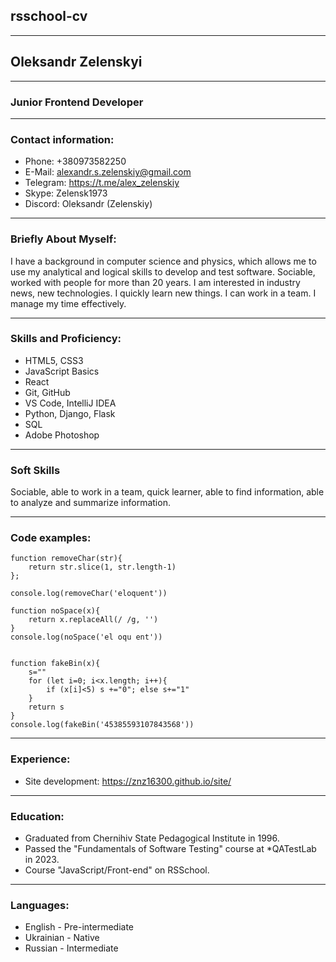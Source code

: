 ## rsschool-cv

**********************************
## Oleksandr Zelenskyi

**********************************
### Junior Frontend Developer

**********************************
### Contact information:
* Phone: +380973582250
* E-Mail: alexandr.s.zelenskiy@gmail.com
* Telegram: https://t.me/alex_zelenskiy
* Skype: Zelensk1973
* Discord: Oleksandr (Zelenskiy)

**********************************
### Briefly About Myself:
I have a background in computer science and physics, which allows me to use my analytical and logical skills to develop and test software. Sociable, worked with people for more than 20 years. I am interested in industry news, new technologies. I quickly learn new things. I can work in a team. I manage my time effectively.

**********************************
### Skills and Proficiency:
* HTML5, CSS3
* JavaScript Basics
* React
* Git, GitHub
* VS Code, IntelliJ IDEA
* Python, Django, Flask
* SQL
* Adobe Photoshop

**********************************
### Soft Skills
Sociable, able to work in a team, quick learner, able to find information, able to analyze and summarize information.
**********************************

### Code examples:

```
function removeChar(str){
    return str.slice(1, str.length-1)   
}; 
 
console.log(removeChar('eloquent'))

function noSpace(x){
    return x.replaceAll(/ /g, '')
}
console.log(noSpace('el oqu ent'))


function fakeBin(x){
    s=""
    for (let i=0; i<x.length; i++){
        if (x[i]<5) s +="0"; else s+="1"
    }
    return s
}
console.log(fakeBin('45385593107843568'))
```

**********************************
### Experience:
* Site development: https://znz16300.github.io/site/

**********************************
### Education:
* Graduated from Chernihiv State Pedagogical Institute in 1996.
* Passed the "Fundamentals of Software Testing" course at *QATestLab in 2023.
* Course "JavaScript/Front-end" on RSSchool.
**********************************
### Languages:
* English - Pre-intermediate
* Ukrainian - Native
* Russian - Intermediate
